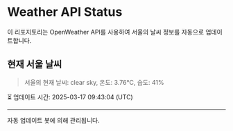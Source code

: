 
# Weather API Status

이 리포지토리는 OpenWeather API를 사용하여 서울의 날씨 정보를 자동으로 업데이트합니다.

## 현재 서울 날씨
> 서울의 현재 날씨: clear sky, 온도: 3.76°C, 습도: 41%

⏳ 업데이트 시간: 2025-03-17 09:43:04 (UTC)

---
자동 업데이트 봇에 의해 관리됩니다.
